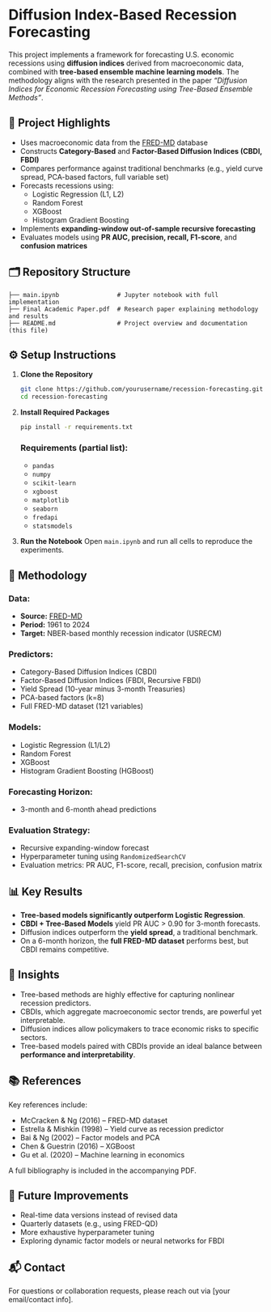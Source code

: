 
# Diffusion Index-Based Recession Forecasting

This project implements a framework for forecasting U.S. economic recessions using **diffusion indices** derived from macroeconomic data, combined with **tree-based ensemble machine learning models**. The methodology aligns with the research presented in the paper _“Diffusion Indices for Economic Recession Forecasting using Tree-Based Ensemble Methods”_.

## 📌 Project Highlights

- Uses macroeconomic data from the [FRED-MD](https://research.stlouisfed.org/econ/mccracken/fred-databases/) database
- Constructs **Category-Based** and **Factor-Based Diffusion Indices (CBDI, FBDI)**
- Compares performance against traditional benchmarks (e.g., yield curve spread, PCA-based factors, full variable set)
- Forecasts recessions using:
  - Logistic Regression (L1, L2)
  - Random Forest
  - XGBoost
  - Histogram Gradient Boosting
- Implements **expanding-window out-of-sample recursive forecasting**
- Evaluates models using **PR AUC, precision, recall, F1-score**, and **confusion matrices**

## 🗂️ Repository Structure

```
├── main.ipynb                # Jupyter notebook with full implementation
├── Final Academic Paper.pdf  # Research paper explaining methodology and results
├── README.md                 # Project overview and documentation (this file)
```

## ⚙️ Setup Instructions

1. **Clone the Repository**  
   ```bash
   git clone https://github.com/yourusername/recession-forecasting.git
   cd recession-forecasting
   ```

2. **Install Required Packages**
   ```bash
   pip install -r requirements.txt
   ```

   ### Requirements (partial list):
   - `pandas`
   - `numpy`
   - `scikit-learn`
   - `xgboost`
   - `matplotlib`
   - `seaborn`
   - `fredapi`
   - `statsmodels`

3. **Run the Notebook**
   Open `main.ipynb` and run all cells to reproduce the experiments.

## 🧠 Methodology

### Data:
- **Source:** [FRED-MD](https://research.stlouisfed.org/econ/mccracken/fred-databases/)
- **Period:** 1961 to 2024
- **Target:** NBER-based monthly recession indicator (USRECM)

### Predictors:
- Category-Based Diffusion Indices (CBDI)
- Factor-Based Diffusion Indices (FBDI, Recursive FBDI)
- Yield Spread (10-year minus 3-month Treasuries)
- PCA-based factors (k=8)
- Full FRED-MD dataset (121 variables)

### Models:
- Logistic Regression (L1/L2)
- Random Forest
- XGBoost
- Histogram Gradient Boosting (HGBoost)

### Forecasting Horizon:
- 3-month and 6-month ahead predictions

### Evaluation Strategy:
- Recursive expanding-window forecast
- Hyperparameter tuning using `RandomizedSearchCV`
- Evaluation metrics: PR AUC, F1-score, recall, precision, confusion matrix

## 📊 Key Results

- **Tree-based models significantly outperform Logistic Regression**.
- **CBDI + Tree-Based Models** yield PR AUC > 0.90 for 3-month forecasts.
- Diffusion indices outperform the **yield spread**, a traditional benchmark.
- On a 6-month horizon, the **full FRED-MD dataset** performs best, but CBDI remains competitive.

## 📌 Insights

- Tree-based methods are highly effective for capturing nonlinear recession predictors.
- CBDIs, which aggregate macroeconomic sector trends, are powerful yet interpretable.
- Diffusion indices allow policymakers to trace economic risks to specific sectors.
- Tree-based models paired with CBDIs provide an ideal balance between **performance and interpretability**.

## 📚 References

Key references include:

- McCracken & Ng (2016) – FRED-MD dataset
- Estrella & Mishkin (1998) – Yield curve as recession predictor
- Bai & Ng (2002) – Factor models and PCA
- Chen & Guestrin (2016) – XGBoost
- Gu et al. (2020) – Machine learning in economics

A full bibliography is included in the accompanying PDF.

## 📌 Future Improvements

- Real-time data versions instead of revised data
- Quarterly datasets (e.g., using FRED-QD)
- More exhaustive hyperparameter tuning
- Exploring dynamic factor models or neural networks for FBDI

## 📬 Contact

For questions or collaboration requests, please reach out via [your email/contact info].
